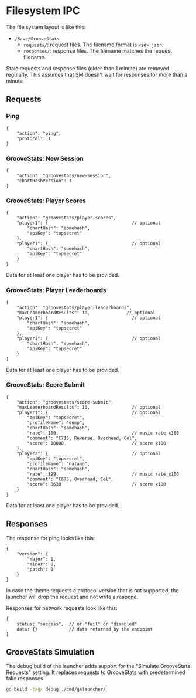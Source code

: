 # Filesystem IPC

The file system layout is like this:

- `/Save/GrooveStats`
  - `requests/`: request files. The filename format is `<id>.json`.
  - `responses/`: response files. The filename matches the request filename.

Stale requests and response files (older than 1 minute) are removed regularly.
This assumes that SM doesn't wait for responses for more than a minute.


## Requests

### Ping

```jsonc
{
    "action": "ping",
    "protocol": 1
}
```


### GrooveStats: New Session

```jsonc
{
    "action": "groovestats/new-session",
    "chartHashVersion": 3
}
```


### GrooveStats: Player Scores

```jsonc
{
    "action": "groovestats/player-scores",
    "player1": {                                // optional
        "chartHash": "somehash",
        "apiKey": "topsecret"
    },
    "player1": {                                // optional
        "chartHash": "somehash",
        "apiKey": "topsecret"
    }
}
```

Data for at least one player has to be provided.


### GrooveStats: Player Leaderboards

```jsonc
{
    "action": "groovestats/player-leaderboards",
    "maxLeaderboardResults": 10,              // optional
    "player1": {                                // optional
        "chartHash": "somehash",
        "apiKey": "topsecret"
    },
    "player1": {                                // optional
        "chartHash": "somehash",
        "apiKey": "topsecret"
    }
}
```

Data for at least one player has to be provided.


### GrooveStats: Score Submit

```jsonc
{
    "action": "groovestats/score-submit",
    "maxLeaderboardResults": 10,                // optional
    "player1": {                                // optional
        "apiKey": "topsecret",
        "profileName": "domp",
        "chartHash": "somehash",
        "rate": 100,                            // music rate x100
        "comment": "C715, Reverse, Overhead, Cel",
        "score": 10000                          // score x100
    },
    "player2": {                                // optional
        "apiKey": "topsecret",
        "profileName": "natano",
        "chartHash": "somehash",
        "rate": 199,                            // music rate x100
        "comment": "C675, Overhead, Cel",
        "score": 8630                           // score x100
    }
}
```

Data for at least one player has to be provided.


## Responses

The response for ping looks like this:

```jsonc
{
    "version": {
        "major": 1,
        "minor": 0,
        "patch": 0
    }
}
```

In case the theme requests a protocol version that is not supported, the
launcher will drop the request and not write a respone.

Responses for network requests look like this:

```jsonc
{
    status: "success",  // or "fail" or "disabled"
    data: {}            // data returned by the endpoint
}
```


## GrooveStats Simulation

The debug build of the launcher adds support for the "Simulate GrooveStats
Requests" setting. It replaces requests to GrooveStats with predetermined fake
responses.

```sh
go build -tags debug ./cmd/gslauncher/
```
